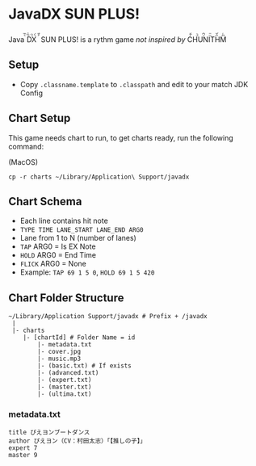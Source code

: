 # JavaDX SUN PLUS!

Java<ruby>DX<rt>でらっくす</rt></ruby> SUN PLUS! is a rythm game _not inspired by_ <ruby>CHUNITHM<rt>チュウニズム</rt></ruby>

## Setup

- Copy `.classname.template` to `.classpath` and edit to your match JDK Config

## Chart Setup

This game needs chart to run, to get charts ready, run the following command:

(MacOS)

```
cp -r charts ~/Library/Application\ Support/javadx
```

## Chart Schema

- Each line contains hit note
- `TYPE TIME LANE_START LANE_END ARG0`
- Lane from 1 to N (number of lanes)
- `TAP` ARG0 = Is EX Note
- `HOLD` ARG0 = End Time
- `FLICK` ARG0 = None
- Example: `TAP 69 1 5 0`, `HOLD 69 1 5 420`

## Chart Folder Structure

```
~/Library/Application Support/javadx # Prefix + /javadx
 |
 |- charts
    |- [chartId] # Folder Name = id
        |- metadata.txt
        |- cover.jpg
        |- music.mp3
        |- (basic.txt) # If exists
        |- (advanced.txt)
        |- (expert.txt)
        |- (master.txt)
        |- (ultima.txt)
```

### metadata.txt

```
title ぴえヨンブートダンス
author ぴえヨン（CV：村田太志）「【推しの子】」
expert 7
master 9
```
